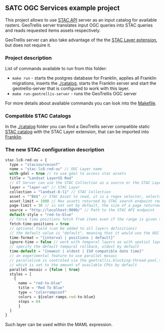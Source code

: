 ## SATC OGC Services example project

This project allows to use [STAC API](https://github.com/radiantearth/stac-api-spec) server as an input catalog for available rasters.
GeoTrellis server translates input OGC queries into STAC queries and reads
requested items assets respectively.

GeoTrellis server can also take advantage of the the [STAC Layer extension](https://github.com/azavea/stac-layer), but does not require it. 

### Project description

List of commands available to run from this folder:

* `make run` - starts the postgres database for Franklin, applies all Franklin migrations, inserts 
the [./catalog](./catalog), starts the Franklin server and start the geotrellis-server that is configured to work
with this layer.
* `make run-geotrellis-server` - runs the GeoTrellis OGC server

For more details about available commands you can look into the [Makefile](Makefile).

### Compatible STAC Catalogs

In the [./catalog](./catalog) folder you can find a GeoTrellis server compatible static [STAC catalog](https://github.com/radiantearth/stac-spec) 
with the STAC Layer extension, that can be imported into [Franklin](https://azavea.github.io/franklin/docs/introduction).

### The new STAC configuration description

```javascript
stac-lc8-red-us = {
  type = "stacsourceconf"
  name = "stac-lc8-red-us" // OGC Layer name
  with-gdal = true // to use gdal to access stac assets
  title = "Landsat LayerUS Red"
  // GT Server can use the STAC Collection as a source or the STAC Layer
  layer = "layer-us" // STAC Layer
  collection = "landsat-8-l1" // STAC Collection
  asset = "^B4$" // STAC Asset to read, it is a regex selector, selects the first matching STAC Asset
  asset-limit = 1000 // Max assets returned by STAC search endpoint requests
  page-limit = 30 // is not set by default, the size of a page returned by the each search request
  source = "http://localhost:9090/" // Path to the STAC API endpoint
  default-style = "red-to-blue"
  // force time positions fetch from items even if the range is given through the collection / layer summary
  fetch-time-positions = true
  // optional field (can be added to all layers definitions)
  // the default value is "default", meaning that it would use the OGC Time in a format recieved from the source
  time-format = "{interval | positions | default}"
  ignore-time = false // work with temporal layers as with spatial layers, false by default
  // specify the default temporal rollback, oldest by default
  time-default = "{newest | oldest | ISO compatible date time}"
  // an experimental feature to use parallel mosaic
  // parallelism is controled via the geotrellis.blocking-thread-pool.threads option
  // which is set to the amount of available CPUs by default
  parallel-mosaic = {false | true}
  styles = [
    {
      name = "red-to-blue"
      title = "Red To Blue"
      type = "colorrampconf"
      colors = ${color-ramps.red-to-blue}
      stops = 64
      }
  ]
}
```

Such layer can be used within the MAML expression.
